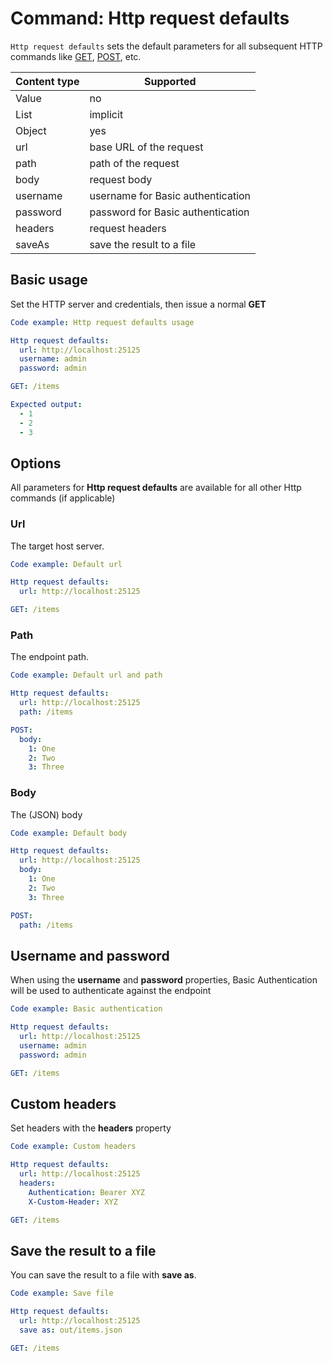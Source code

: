 # Command: Http request defaults

`Http request defaults` sets the default parameters for all subsequent HTTP commands
like [GET](GET.md), [POST](POST.md), etc.

| Content type | Supported                         |
|--------------|-----------------------------------|
| Value        | no                                |
| List         | implicit                          |
| Object       | yes                               |
| url          | base URL of the request           |
| path         | path of the request               |
| body         | request body                      |
| username     | username for Basic authentication |
| password     | password for Basic authentication |
| headers      | request headers                   |
| saveAs       | save the result to a file         |

## Basic usage

Set the HTTP server and credentials, then issue a normal **GET**

```yaml
Code example: Http request defaults usage

Http request defaults:
  url: http://localhost:25125
  username: admin
  password: admin

GET: /items

Expected output:
  - 1
  - 2
  - 3
```

## Options

All parameters for **Http request defaults** are available for all other Http commands (if applicable)

### Url

The target host server.

```yaml
Code example: Default url

Http request defaults:
  url: http://localhost:25125

GET: /items
```

### Path

The endpoint path.

```yaml
Code example: Default url and path

Http request defaults:
  url: http://localhost:25125
  path: /items

POST:
  body:
    1: One
    2: Two
    3: Three
```

### Body

The (JSON) body

```yaml
Code example: Default body

Http request defaults:
  url: http://localhost:25125
  body:
    1: One
    2: Two
    3: Three

POST:
  path: /items
```

## Username and password

When using the **username** and **password** properties, Basic Authentication will be used to authenticate against the
endpoint

```yaml
Code example: Basic authentication

Http request defaults:
  url: http://localhost:25125
  username: admin
  password: admin

GET: /items
```

## Custom headers

Set headers with the **headers** property

```yaml
Code example: Custom headers

Http request defaults:
  url: http://localhost:25125
  headers:
    Authentication: Bearer XYZ
    X-Custom-Header: XYZ

GET: /items
```

## Save the result to a file

You can save the result to a file with **save as**.

```yaml
Code example: Save file

Http request defaults:
  url: http://localhost:25125
  save as: out/items.json

GET: /items
```
